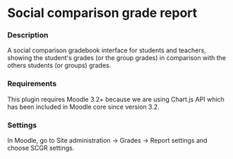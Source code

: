 # Social comparison grade report

### Description

A social comparison gradebook interface for students and teachers, showing the student's grades (or the group grades) in comparison with the others students (or groups) grades.

### Requirements

This plugin requires Moodle 3.2+ because we are using Chart.js API which has been included in Moodle core since version 3.2.

### Settings

In Moodle, go to Site administration -> Grades -> Report settings and choose SCGR settings.